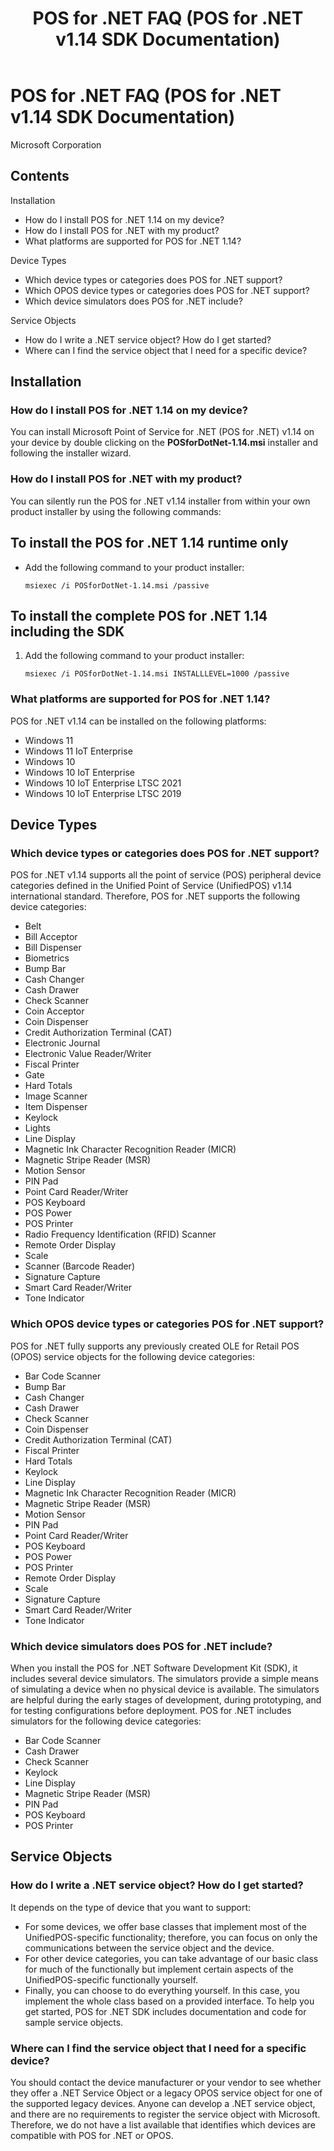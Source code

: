 ﻿---
title: POS for .NET FAQ (POS for .NET v1.14 SDK Documentation)
description: POS for .NET FAQ (POS for .NET v1.14 SDK Documentation)
ms.date: 04/01/2017
ms.topic: how-to
ms.custom: pos-restored-from-archive
---

# POS for .NET FAQ (POS for .NET v1.14 SDK Documentation)

Microsoft Corporation

## Contents

Installation

- How do I install POS for .NET 1.14 on my device?
- How do I install POS for .NET with my product?
- What platforms are supported for POS for .NET 1.14?

Device Types

- Which device types or categories does POS for .NET support?
- Which OPOS device types or categories does POS for .NET support?
- Which device simulators does POS for .NET include?

Service Objects

- How do I write a .NET service object? How do I get started?
- Where can I find the service object that I need for a specific device?

## Installation

### How do I install POS for .NET 1.14 on my device?

You can install Microsoft Point of Service for .NET (POS for .NET) v1.14 on your device by double clicking on the **POSforDotNet-1.14.msi** installer and following the installer wizard.

### How do I install POS for .NET with my product?

You can silently run the POS for .NET v1.14 installer from within your own product installer by using the following commands:

## To install the POS for .NET 1.14 runtime only

- Add the following command to your product installer:

    `msiexec /i POSforDotNet-1.14.msi /passive`

## To install the complete POS for .NET 1.14 including the SDK

1. Add the following command to your product installer:

    `msiexec /i POSforDotNet-1.14.msi INSTALLLEVEL=1000 /passive`

### What platforms are supported for POS for .NET 1.14?

POS for .NET v1.14 can be installed on the following platforms:

- Windows 11
- Windows 11 IoT Enterprise
- Windows 10
- Windows 10 IoT Enterprise
- Windows 10 IoT Enterprise LTSC 2021
- Windows 10 IoT Enterprise LTSC 2019

## Device Types

### Which device types or categories does POS for .NET support?

POS for .NET v1.14 supports all the point of service (POS) peripheral device categories defined in the Unified Point of Service (UnifiedPOS) v1.14 international standard. Therefore, POS for .NET supports the following device categories:

- Belt
- Bill Acceptor
- Bill Dispenser
- Biometrics
- Bump Bar
- Cash Changer
- Cash Drawer
- Check Scanner
- Coin Acceptor
- Coin Dispenser
- Credit Authorization Terminal (CAT)
- Electronic Journal
- Electronic Value Reader/Writer
- Fiscal Printer
- Gate
- Hard Totals
- Image Scanner
- Item Dispenser
- Keylock
- Lights
- Line Display
- Magnetic Ink Character Recognition Reader (MICR)
- Magnetic Stripe Reader (MSR)
- Motion Sensor
- PIN Pad
- Point Card Reader/Writer
- POS Keyboard
- POS Power
- POS Printer
- Radio Frequency Identification (RFID) Scanner
- Remote Order Display
- Scale
- Scanner (Barcode Reader)
- Signature Capture
- Smart Card Reader/Writer
- Tone Indicator

### Which OPOS device types or categories POS for .NET support?

POS for .NET fully supports any previously created OLE for Retail POS (OPOS) service objects for the following device categories:

- Bar Code Scanner
- Bump Bar
- Cash Changer
- Cash Drawer
- Check Scanner
- Coin Dispenser
- Credit Authorization Terminal (CAT)
- Fiscal Printer
- Hard Totals
- Keylock
- Line Display
- Magnetic Ink Character Recognition Reader (MICR)
- Magnetic Stripe Reader (MSR)
- Motion Sensor
- PIN Pad
- Point Card Reader/Writer
- POS Keyboard
- POS Power
- POS Printer
- Remote Order Display
- Scale
- Signature Capture
- Smart Card Reader/Writer
- Tone Indicator

### Which device simulators does POS for .NET include?

When you install the POS for .NET Software Development Kit (SDK), it includes several device simulators. The simulators provide a simple means of simulating a device when no physical device is available. The simulators are helpful during the early stages of development, during prototyping, and for testing configurations before deployment. POS for .NET includes simulators for the following device categories:

- Bar Code Scanner
- Cash Drawer
- Check Scanner
- Keylock
- Line Display
- Magnetic Stripe Reader (MSR)
- PIN Pad
- POS Keyboard
- POS Printer

## Service Objects

### How do I write a .NET service object? How do I get started?

It depends on the type of device that you want to support:

- For some devices, we offer base classes that implement most of the UnifiedPOS-specific functionality; therefore, you can focus on only the communications between the service object and the device.
- For other device categories, you can take advantage of our basic class for much of the functionally but implement certain aspects of the UnifiedPOS-specific functionally yourself.
- Finally, you can choose to do everything yourself. In this case, you implement the whole class based on a provided interface. To help you get started, POS for .NET SDK includes documentation and code for sample service objects.

### Where can I find the service object that I need for a specific device?

You should contact the device manufacturer or your vendor to see whether they offer a .NET Service Object or a legacy OPOS service object for one of the supported legacy devices. Anyone can develop a .NET service object, and there are no requirements to register the service object with Microsoft. Therefore, we do not have a list available that identifies which devices are compatible with POS for .NET or OPOS.
